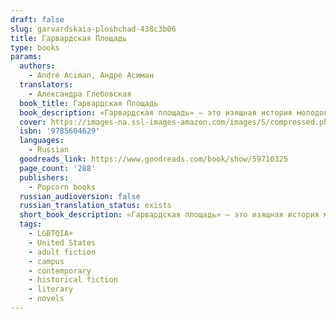 ```yaml
---
draft: false
slug: garvardskaia-ploshchad-438c3b06
title: Гарвардская Площадь
type: books
params:
  authors:
    - André Aciman, Андре Асиман
  translators:
    - Александра Глебовская
  book_title: Гарвардская Площадь
  book_description: «Гарвардская площадь» — это изящная история молодого студента-иммигранта — еврея из Египта, — который встречает дерзкого и притягательного арабского таксиста и испытывает новую дружбу на прочность, переосмысливая свою жизнь в Америке. Андре Асиман создал в высшей степени удивительный роман о самосознании и цене ассимиляции.
  cover: https://images-na.ssl-images-amazon.com/images/S/compressed.photo.goodreads.com/books/1638035447i/59710325.jpg
  isbn: '9785604629'
  languages:
    - Russian
  goodreads_link: https://www.goodreads.com/book/show/59710325
  page_count: '288'
  publishers:
    - Popcorn books
  russian_audioversion: false
  russian_translation_status: exists
  short_book_description: «Гарвардская площадь» — это изящная история молодого студента-иммигранта — еврея из Египта, — который встречает дерзкого и притягательного арабского таксиста и испытывает новую дружбу на...
  tags:
    - LGBTQIA+
    - United States
    - adult fiction
    - campus
    - contemporary
    - historical fiction
    - literary
    - novels
---
```


